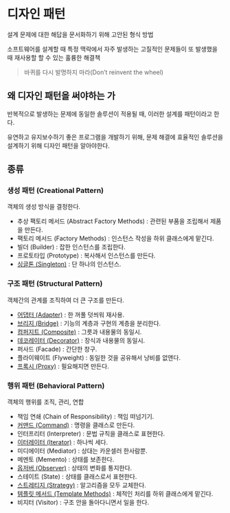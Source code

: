 # 디자인 패턴
설계 문제에 대한 해답을 문서화하기 위해 고안된 형식 방법

소프트웨어를 설계할 때 특정 맥락에서 자주 발생하는 고질적인 문제들이 또 발생했을 때 재사용할 할 수 있는 훌륭한 해결책

> 바퀴를 다시 발명하지 마라(Don’t reinvent the wheel)

## 왜 디자인 패턴을 써야하는 가
반복적으로 발생하는 문제에 동일한 솔루션이 적용될 때, 이러한 설계를 패턴이라고 한다.

유연하고 유지보수하기 좋은 프로그램을 개발하기 위해, 문제 해결에 효율적인 솔루션을 설계하기 위해 디자인 패턴을 알아야한다.

## 종류

### 생성 패턴 (Creational Pattern)

객체의 생성 방식을 결정한다. 

-   추상 팩토리 메서드 (Abstract Factory Methods) : 관련된 부품을 조립해서 제품을 만든다.
-   팩토리 메서드 (Factory Methods) : 인스턴스 작성을 하위 클래스에게 맡긴다.
-   빌더 (Builder) : 잡한 인스턴스를 조립한다.
-   프로토타입 (Prototype) : 복사해서 인스턴스를 만든다.
-   [싱글톤 (Singleton)](Singleton.md) : 단 하나의 인스턴스.

### 구조 패턴 (Structural Pattern)

객체간의 관계를 조직하여 더 큰 구조를 만든다.

-   [어댑터 (Adapter)](Adapter) : 한 꺼풀 덧씌워 재사용.
-   [브리지 (Bridge)](Bridge.md) : 기능의 계층과 구현의 계층을 분리한다.
-   [컴퍼지트 (Composite)](Composite.md) : 그릇과 내용물의 동일시.
-   [데코레이터 (Decorator)](Decorator.md) : 장식과 내용물의 동일시.
-   퍼사드 (Facade) : 간단한 창구.
-   플라이웨이트 (Flyweight) : 동일한 것을 공유해서 낭비를 없앤다.
-   [프록시 (Proxy)](Proxy) : 필요해지면 만든다.

### 행위 패턴 (Behavioral Pattern)

객체의 행위를 조직, 관리, 연합

-   책임 연쇄 (Chain of Responsibility) : 책임 떠넘기기.
-   [커맨드 (Command)](CE/OOP/Design_Pattern/Command.md) : 명령을 클래스로 만든다.
-   인터프리터 (Interpreter) : 문법 규칙을 클래스로 표현한다.
-   [이터레이터 (Iterator)](Iterator.md) : 하나씩 세다.
-   미디에이터 (Mediator) : 상대는 카운셀러 한사람뿐.
-   메멘토 (Memento) : 상태를 보존한다.
-   [옵저버 (Observer)](Observer) : 상태의 변화를 통지한다.
-   스테이트 (State) : 상태를 클래스로서 표현한다.
-   [스트레티지 (Strategy)](Strategy) : 알고리즘을 모두 교체한다.
-   [템플릿 메서드 (Template Methods)](Template_Method) : 체적인 처리를 하위 클래스에게 맡긴다.
-   비지터 (Visitor) : 구조 안을 돌아다니면서 일을 한다.
